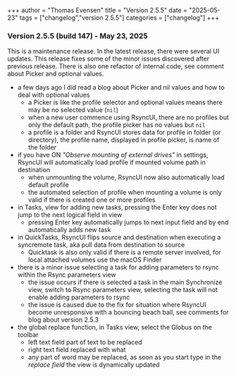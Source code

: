 +++
author = "Thomas Evensen"
title = "Version 2.5.5"
date = "2025-05-23"
tags = ["changelog","version 2.5.5"]
categories = ["changelog"]
+++

### Version 2.5.5 (build 147) - May 23, 2025

This is  a maintenance release. In the latest release, there were several UI updates. This release fixes some of the minor issues discovered after previous release. There is also one refactor of internal code, see comment about Picker and optional values.

- a few days ago I did read a blog about Picker and nil values and how to deal with optional values
    - a Picker is like the profile selector and optional values means there may be no selected value (`nil`)
    - when a new user commence using RsyncUI, there are no profiles but only the default path, the profile picker has no values but `nil` 
    - a profile is a folder and RsyncUI stores data for profile in folder (or directory), the profile name, displayed in profile picker,  is  name of the folder
- if you have ON *"Observe mounting of external drives"* in settings, RsyncUI will automatically load profile if mounted volume path in destination
    - when unmounting the volume, RsyncUI now also automatically load default profile
    - the automated selection of profile when mounting a volume is only valid if there is created one or more profiles
- in Tasks, view for adding new tasks, pressing the Enter key does not jump to the next logical field in view
    - pressing Enter key automatically jumps to next input field and by end automatically adds new task
- in QuickTasks, RsyncUI flips source and destination when executing a syncremote task, aka pull data from destination to source
    - Quicktask is also only valid if there is a remote server involved, for local attached volumes use the macOS Finder
- there is a minor issue selecting a task for adding parameters to rsync within the Rsync parameters view
    - the issue occurs if there is selected a task in the main Synchronize view, switch to Rsync parameters view, selecting the task will not enable adding parameters to rsync
    - the issue is caused due to the fix for situation where RsyncUI become unresponsive with a bouncing beach ball, see comments for blog about version 2.5.3
- the global replace function, in Tasks view, select the Globus on the toolbar
    - left text field part of text to be replaced
    - right text field replaced with what
    - any part of word may be replaced, as soon as you start type in the *replace field* the view is dynamically updated
